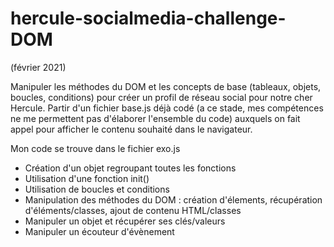 # hercule-socialmedia-challenge-DOM
(février 2021)

Manipuler les méthodes du DOM et les concepts de base (tableaux, objets, boucles, conditions) pour créer un profil de réseau social pour notre cher Hercule.
Partir d'un fichier base.js déjà codé (a ce stade, mes compétences ne me permettent pas d'élaborer l'ensemble du code) auxquels on fait appel pour afficher le contenu souhaité dans le navigateur.

Mon code se trouve dans le fichier exo.js

- Création d'un objet regroupant toutes les fonctions
- Utilisation d'une fonction init()
- Utilisation de boucles et conditions
- Manipulation des méthodes du DOM : création d'élements, récupération d'éléments/classes, ajout de contenu HTML/classes
- Manipuler un objet et récupérer ses clés/valeurs
- Manipuler un écouteur d'évènement

